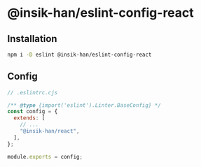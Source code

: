 # @insik-han/eslint-config-react

## Installation

```zsh
npm i -D eslint @insik-han/eslint-config-react
```

## Config

```js
// .eslintrc.cjs

/** @type {import('eslint').Linter.BaseConfig} */
const config = {
  extends: [
    // ...
    "@insik-han/react",
  ],
};

module.exports = config;
```
